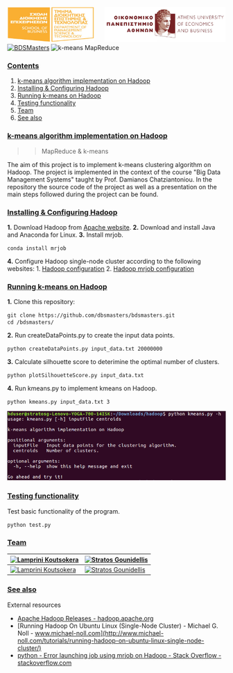 <img src="images/logoAUEB.png" width="280" height="80" align="right"></img>
<img src="images/dmst.png" width="200" height="80" align="left"></img><br><br>
<br><br><br>
[![BDSMasters](https://img.shields.io/badge/codedby-bdsmasters-brightgreen.svg?style=flat-square)](https://github.com/dbsmasters)
![k-means MapReduce](https://img.shields.io/badge/kmeans-mapreduce-blue.svg?style=flat-square)

### <a id="contents" href="#contents">Contents</a>

1. [k-means algorithm implementation on Hadoop](#k-means-algorithm-impleme)
1. [Installing & Configuring Hadoop](#installing-configuring-ha)
1. [Running k-means on Hadoop](#running-k-means-on-hadoop)
1. [Testing functionality](#test-functionality)
1. [Team](#team)
1. [See also](#see-also)



### <a id="k-means-algorithm-impleme" href="#k-means-algorithm-impleme">k-means algorithm implementation on Hadoop</a>
> > MapReduce & k-means

The aim of this project is to implement k-means clustering algorithm on Hadoop. The project is implemented in the context of the course "Big Data Management Systems" taught by Prof. Damianos Chatziantoniou. In the repository the source code of the project as well as a presentation on the main steps followed during the project can be found. 

### <a id="installing-configuring-ha" href="#installing-configuring-ha">Installing & Configuring Hadoop</a>

**1.** Download Hadoop from [Apache website](http://hadoop.apache.org/releases.html#25+August%2C+2016%3A+Release+2.7.3+available).
**2.** Download and install Java and Anaconda for Linux.
**3.** Install mrjob.
```shell
conda install mrjob
```
**4.** Configure Hadoop single-node cluster according to the following websites:
    1. [Hadoop configuration](http://www.michael-noll.com/tutorials/running-hadoop-on-ubuntu-linux-single-node-cluster/)
    2. [Hadoop mrjob configuration](http://stackoverflow.com/questions/25358793/error-launching-job-using-mrjob-on-hadoop)
    
### <a id="running-k-means-on-hadoop" href="#running-k-means-on-hadoop">Running k-means on Hadoop</a>

**1.** Clone this repository:
```shell
git clone https://github.com/dbsmasters/bdsmasters.git
cd /bdsmasters/
```
**2.** Run createDataPoints.py to create the input data points.
```shell
python createDataPoints.py input_data.txt 20000000
```
**3.** Calculate silhouette score to deterimine the optimal number of clusters.
```shell
python plotSilhouetteScore.py input_data.txt
```
**4.** Run kmeans.py to implement kmeans on Hadoop.
```shell
python kmeans.py input_data.txt 3
```

![Run kmeans.py](images/kmeans_py.png)

### <a id="test-functionality" href="#test-functionality">Testing functionality</a>

Test basic functionality of the program.
```shell
python test.py
```

### <a id="team" href="#team">Team</a>
|[![Lamprini Koutsokera](https://s.gravatar.com/avatar/fbf0a9ea90d21fda02132701e8082bf2?s=144)](https://github.com/lamprini-koutsokera)|[![Stratos Gounidellis](https://s.gravatar.com/avatar/761a071e4bb22145269c5b33aab8249d?s=144)](https://github.com/stratos-gounidellis)|
|---|---|
|[![Lamprini Koutsokera](https://img.shields.io/badge/Lamprini-Koutsokera-brightgreen.svg?style=flat-square)](https://github.com/lamprini-koutsokera)|[![Stratos Gounidellis](https://img.shields.io/badge/Stratos-Gounidellis-blue.svg?style=flat-square)](https://github.com/stratos-gounidellis)|

### <a id="see-also" href="#see-also">See also</a>

External resources

* [Apache Hadoop Releases - hadoop.apache.org](http://hadoop.apache.org/releases.html)
* [Running Hadoop On Ubuntu Linux (Single-Node Cluster) - Michael G. Noll - www.michael-noll.com](http://www.michael-noll.com/tutorials/running-hadoop-on-ubuntu-linux-single-node-cluster/)
* [python - Error launching job using mrjob on Hadoop - Stack Overflow - stackoverflow.com](http://stackoverflow.com/questions/25358793/error-launching-job-using-mrjob-on-hadoop)
